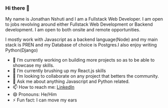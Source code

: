 ### Hi there 👋

My name is Jonathan Nshuti and I am a Fullstack Web Developer. I am open to jobs revolving around either Fullstack Web Development or Backend development. I am open to both onsite and remote opportunities.

I mostly work with Javascript as a backend language(Node) and my main stack is PREN and my Database of choice is Postgres.I also enjoy writing Python(Django)

- 🔭 I’m currently working on building more projects so as to be able to showcase my skills.
- 🌱 I’m currently brushing up my React.js skills
- 👯 I’m looking to collaborate on any project that betters the community.
- 💬 Ask me about anything Javascript and Python related.
- 📫 How to reach me: [LinkedIn](https://www.linkedin.com/in/jonathan-nshuti-71799715a/)
- 😄 Pronouns: He/Him
- ⚡ Fun fact: I can move my ears
